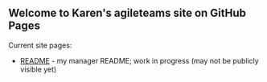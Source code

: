 ## Welcome to Karen's agileteams site on GitHub Pages

Current site pages:
* [README](https://agileteams.github.io/manager-README/index.html) - my manager README; work in progress (may not be publicly visible yet)
